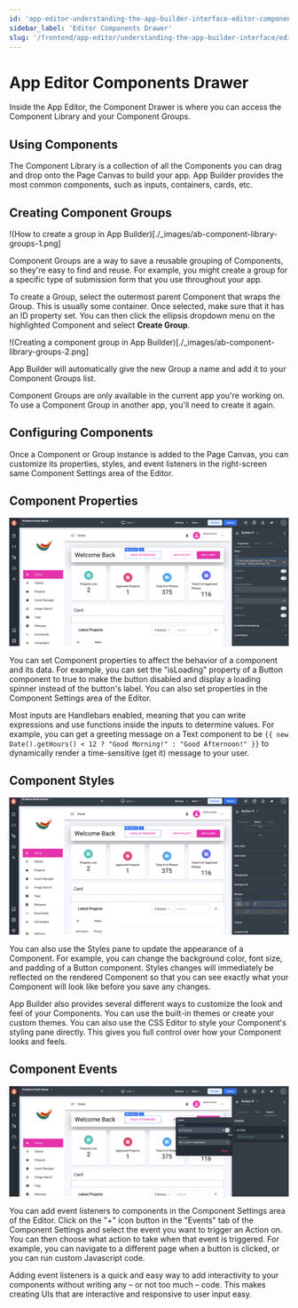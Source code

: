 ```yaml
---
id: 'app-editor-understanding-the-app-builder-interface-editor-components-drawer'
sidebar_label: 'Editor Components Drawer'
slug: '/frontend/app-editor/understanding-the-app-builder-interface/editor-components-drawer'
---
```


# App Editor Components Drawer
Inside the App Editor, the Component Drawer is where you can access the Component Library and your Component Groups. 

## Using Components

The Component Library is a collection of all the Components you can drag and drop onto the Page Canvas to build your app. App Builder provides the most common components, such as inputs, containers, cards, etc.

## Creating Component Groups

!(How to create a group in App Builder)[./_images/ab-component-library-groups-1.png]

Component Groups are a way to save a reusable grouping of Components, so they're easy to find and reuse. For example, you might create a group for a specific type of submission form that you use throughout your app. 

To create a Group, select the outermost parent Component that wraps the Group. This is usually some container. Once selected, make sure that it has an ID property set. You can then click the ellipsis dropdown menu on the highlighted Component and select **Create Group**.

!(Creating a component group in App Builder)[./_images/ab-component-library-groups-2.png]

App Builder will automatically give the new Group a name and add it to your Component Groups list. 

Component Groups are only available in the current app you're working on. To use a Component Group in another app, you'll need to create it again.

## Configuring Components

Once a Component or Group instance is added to the Page Canvas, you can customize its properties, styles, and event listeners in the right-screen same Component Settings area of the Editor.

## Component Properties  

![App Builder's Component Properties](./_images/ab-component-settings-properties-1.png)

You can set Component properties to affect the behavior of a component and its data. For example, you can set the "isLoading" property of a Button component to true to make the button disabled and display a loading spinner instead of the button's label. You can also set properties in the Component Settings area of the Editor. 

Most inputs are Handlebars enabled, meaning that you can write expressions and use functions inside the inputs to determine values. For example, you can get a greeting message on a Text component to be `{{ new Date().getHours() < 12 ? "Good Morning!" : "Good Afternoon!" }}` to dynamically render a time-sensitive (get it) message to your user.

## Component Styles 

![App Builders Component Styles](./_images/ab-component-settings-styles-1.png)

You can also use the Styles pane to update the appearance of a Component. For example, you can change the background color, font size, and padding of a Button component. Styles changes will immediately be reflected on the rendered Component so that you can see exactly what your Component will look like before you save any changes. 

App Builder also provides several different ways to customize the look and feel of your Components. You can use the built-in themes or create your custom themes. You can also use the CSS Editor to style your Component's styling pane directly. This gives you full control over how your Component looks and feels.

## Component Events

![App Builder's Component Events](./_images/ab-component-settings-events-1.png)

You can add event listeners to components in the Component Settings area of the Editor. Click on the "+" icon button in the "Events" tab of the Component Settings and select the event you want to trigger an Action on. You can then choose what action to take when that event is triggered. For example, you can navigate to a different page when a button is clicked, or you can run custom Javascript code. 

Adding event listeners is a quick and easy way to add interactivity to your components without writing any – or not too much – code. This makes creating UIs that are interactive and responsive to user input easy. 